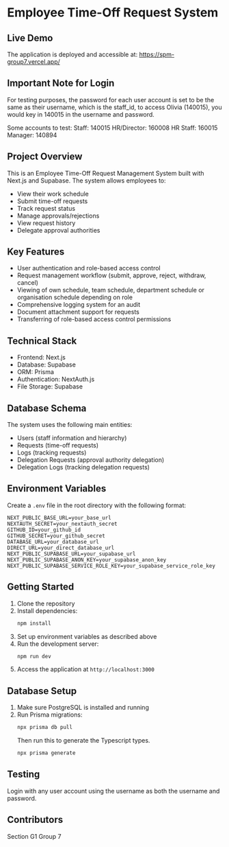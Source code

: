 # Employee Time-Off Request System

## Live Demo

The application is deployed and accessible at: https://spm-group7.vercel.app/

## Important Note for Login

For testing purposes, the password for each user account is set to be the same as their username, which is the staff_id, to access Olivia (140015), you would key in 140015 in the username and password.

Some accounts to test:
Staff: 140015
HR/Director: 160008
HR Staff: 160015
Manager: 140894

## Project Overview

This is an Employee Time-Off Request Management System built with Next.js and Supabase. The system allows employees to:

- View their work schedule
- Submit time-off requests
- Track request status
- Manage approvals/rejections
- View request history
- Delegate approval authorities

## Key Features

- User authentication and role-based access control
- Request management workflow (submit, approve, reject, withdraw, cancel)
- Viewing of own schedule, team schedule, department schedule or organisation schedule depending on role
- Comprehensive logging system for an audit
- Document attachment support for requests
- Transferring of role-based access control permissions

## Technical Stack

- Frontend: Next.js
- Database: Supabase
- ORM: Prisma
- Authentication: NextAuth.js
- File Storage: Supabase

## Database Schema

The system uses the following main entities:

- Users (staff information and hierarchy)
- Requests (time-off requests)
- Logs (tracking requests)
- Delegation Requests (approval authority delegation)
- Delegation Logs (tracking delegation requests)

## Environment Variables

Create a `.env` file in the root directory with the following format:

```
NEXT_PUBLIC_BASE_URL=your_base_url
NEXTAUTH_SECRET=your_nextauth_secret
GITHUB_ID=your_github_id
GITHUB_SECRET=your_github_secret
DATABASE_URL=your_database_url
DIRECT_URL=your_direct_database_url
NEXT_PUBLIC_SUPABASE_URL=your_supabase_url
NEXT_PUBLIC_SUPABASE_ANON_KEY=your_supabase_anon_key
NEXT_PUBLIC_SUPABASE_SERVICE_ROLE_KEY=your_supabase_service_role_key
```

## Getting Started

1. Clone the repository
2. Install dependencies:
   ```bash
   npm install
   ```
3. Set up environment variables as described above
4. Run the development server:
   ```bash
   npm run dev
   ```
5. Access the application at `http://localhost:3000`

## Database Setup

1. Make sure PostgreSQL is installed and running
2. Run Prisma migrations:
   ```bash
   npx prisma db pull
   ```
   Then run this to generate the Typescript types.
   ```bash
   npx prisma generate
   ```

## Testing

Login with any user account using the username as both the username and password.

## Contributors

Section G1
Group 7
